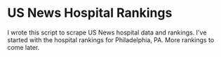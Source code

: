 # US News Hospital Rankings

I wrote this script to scrape US News hospital data and rankings. I've started with the hospital rankings for Philadelphia, PA. More rankings to come later.
